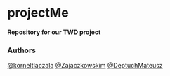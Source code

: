 # projectMe

**Repository for our TWD project**

### Authors
[@korneltlaczala](https://github.com/korneltlaczala) [@Zajaczkowskim](https://github.com/Zajaczkowskim) [@DeptuchMateusz](https://github.com/DeptuchMateusz)
